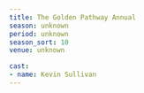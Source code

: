 ```yaml
---
title: The Golden Pathway Annual
season: unknown
period: unknown
season_sort: 10
venue: unknown

cast:
- name: Kevin Sullivan
---
```



